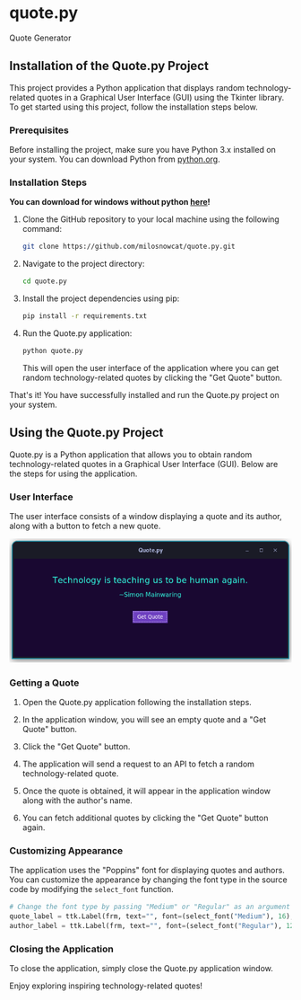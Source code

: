 # quote.py
 Quote Generator

## Installation of the Quote.py Project

This project provides a Python application that displays random technology-related quotes in a Graphical User Interface (GUI) using the Tkinter library. To get started using this project, follow the installation steps below.

### Prerequisites

Before installing the project, make sure you have Python 3.x installed on your system. You can download Python from [python.org](https://www.python.org/downloads/).

### Installation Steps

**You can download for windows without python [here](https://github.com/milosnowcat/quote.py/releases/latest)!**

1. Clone the GitHub repository to your local machine using the following command:

   ```bash
   git clone https://github.com/milosnowcat/quote.py.git
   ```

2. Navigate to the project directory:

   ```bash
   cd quote.py
   ```

3. Install the project dependencies using pip:

   ```bash
   pip install -r requirements.txt
   ```

4. Run the Quote.py application:

   ```bash
   python quote.py
   ```

   This will open the user interface of the application where you can get random technology-related quotes by clicking the "Get Quote" button.

That's it! You have successfully installed and run the Quote.py project on your system.

## Using the Quote.py Project

Quote.py is a Python application that allows you to obtain random technology-related quotes in a Graphical User Interface (GUI). Below are the steps for using the application.

### User Interface

The user interface consists of a window displaying a quote and its author, along with a button to fetch a new quote.

![User Interface](screenshot.png)

### Getting a Quote

1. Open the Quote.py application following the installation steps.

2. In the application window, you will see an empty quote and a "Get Quote" button.

3. Click the "Get Quote" button.

4. The application will send a request to an API to fetch a random technology-related quote.

5. Once the quote is obtained, it will appear in the application window along with the author's name.

6. You can fetch additional quotes by clicking the "Get Quote" button again.

### Customizing Appearance

The application uses the "Poppins" font for displaying quotes and authors. You can customize the appearance by changing the font type in the source code by modifying the `select_font` function.

```python
# Change the font type by passing "Medium" or "Regular" as an argument
quote_label = ttk.Label(frm, text="", font=(select_font("Medium"), 16), wraplength=650)
author_label = ttk.Label(frm, text="", font=(select_font("Regular"), 12))
```

### Closing the Application

To close the application, simply close the Quote.py application window.

Enjoy exploring inspiring technology-related quotes!
